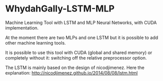 # WhydahGally-LSTM-MLP
Machine Learning Tool with LSTM and MLP Neural Networks, with CUDA implementation.

At the moment there are two MLPs and one LSTM but it is possible to add other machine learning tools.

It is possible to use this tool with CUDA (global and shared memory) or completely without it: switching off the relative preprocessor option.

The LSTM is mainly based on the design of nicodjimenez. Here the explanation: http://nicodjimenez.github.io/2014/08/08/lstm.html



